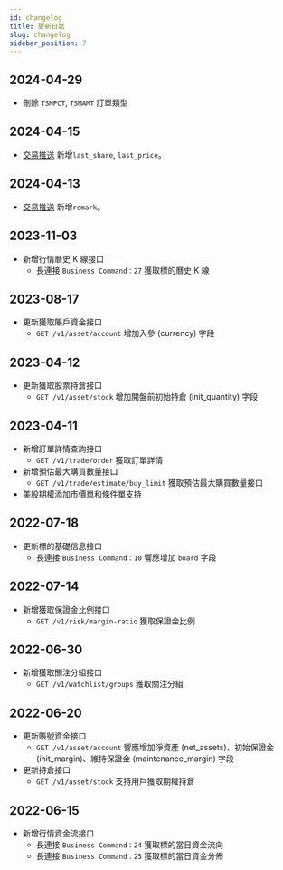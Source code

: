 ```yaml
---
id: changelog
title: 更新日誌
slug: changelog
sidebar_position: 7
---
```


## 2024-04-29

- 刪除 `TSMPCT`, `TSMAMT` 訂單類型

## 2024-04-15

- [交易推送](https://open.longportapp.com/docs/trade/trade-definition#websocket-%E6%8E%A8%E9%80%81%E9%80%9A%E7%9F%A5) 新增`last_share`, `last_price`。

## 2024-04-13

- [交易推送](https://open.longportapp.com/docs/trade/trade-definition#websocket-%E6%8E%A8%E9%80%81%E9%80%9A%E7%9F%A5) 新增`remark`。

## 2023-11-03

- 新增行情曆史 K 線接口
  - 長連接 `Business Command：27` 獲取標的曆史 K 線

## 2023-08-17

- 更新獲取賬戶資金接口
  - `GET /v1/asset/account` 增加入參 (currency) 字段

## 2023-04-12

- 更新獲取股票持倉接口
  - `GET /v1/asset/stock` 增加開盤前初始持倉 (init_quantity) 字段

## 2023-04-11

- 新增訂單詳情查詢接口
  - `GET /v1/trade/order` 獲取訂單詳情
- 新增預估最大購買數量接口
  - `GET /v1/trade/estimate/buy_limit` 獲取預估最大購買數量接口
- 美股期權添加市價單和條件單支持

## 2022-07-18

- 更新標的基礎信息接口
  - 長連接 `Business Command：10` 響應增加 `board` 字段

## 2022-07-14

- 新增獲取保證金比例接口
  - `GET /v1/risk/margin-ratio` 獲取保證金比例

## 2022-06-30

- 新增獲取關注分組接口
  - `GET /v1/watchlist/groups` 獲取關注分組

## 2022-06-20

- 更新賬號資金接口
  - `GET /v1/asset/account` 響應增加淨資產 (net_assets)、初始保證金 (init_margin)、維持保證金 (maintenance_margin) 字段
- 更新持倉接口
  - `GET /v1/asset/stock` 支持用戶獲取期權持倉

## 2022-06-15

- 新增行情資金流接口
  - 長連接 `Business Command：24` 獲取標的當日資金流向
  - 長連接 `Business Command：25` 獲取標的當日資金分佈
